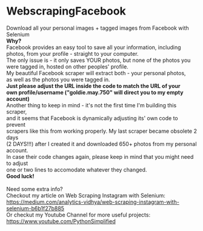 # WebscrapingFacebook
Download all your personal images + tagged images from Facebook with Selenium
<br>
<b>Why?</b>
<br>
Facebook provides an easy tool to save all your information, including
<br>
photos, from your profile - straight to your computer.
<br>
The only issue is - it only saves YOUR photos, but none of the photos you 
<br>
were tagged in, hosted on other peoples' profile.
<br>
My beautiful Facebook scraper will extract both - your personal photos,
<br>
as well as the photos you were tagged in.
<br>
<b>Just please adjust the URL inside the code to match the URL of your
<br>
own profile/username ("goldie.may.750" will direct you to my empty account)</b>
<br>
Another thing to keep in mind - it's not the first time I'm building this scraper,
<br>
and it seems that Facebook is dynamically adjusting its' own code to prevent
<br>
scrapers like this from working properly. My last scraper became obsolete 2 days
<br>
(2 DAYS!!!) after I created it and downloaded 650+ photos from my personal account. 
<br>
In case their code changes again, please keep in mind that you might need to adjust
<br>
one or two lines to accomodate whatever they changed.
<br>
<b>Good luck!</b>
<br>
<br>
Need some extra info?
<br>
Checkout my article on Web Scraping Instagram with Selenium:
<br>
https://medium.com/analytics-vidhya/web-scraping-instagram-with-selenium-b6b1f27b885
<br>
Or checkut my Youtube Channel for more useful projects:
<br>
https://www.youtube.com/PythonSimplified
